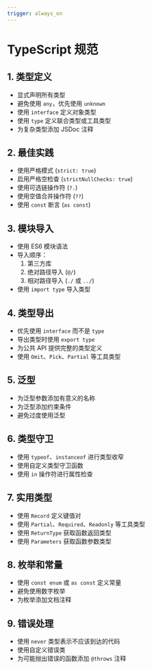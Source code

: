 ```yaml
---
trigger: always_on
---
```


# TypeScript 规范

## 1. 类型定义

- 显式声明所有类型
- 避免使用 `any`，优先使用 `unknown`
- 使用 `interface` 定义对象类型
- 使用 `type` 定义联合类型或工具类型
- 为复杂类型添加 JSDoc 注释

## 2. 最佳实践

- 使用严格模式 (`strict: true`)
- 启用严格空检查 (`strictNullChecks: true`)
- 使用可选链操作符 (`?.`)
- 使用空值合并操作符 (`??`)
- 使用 `const` 断言 (`as const`)

## 3. 模块导入

- 使用 ES6 模块语法
- 导入顺序：
  1. 第三方库
  2. 绝对路径导入 (`@/`)
  3. 相对路径导入 (`./` 或 `../`)
- 使用 `import type` 导入类型

## 4. 类型导出

- 优先使用 `interface` 而不是 `type`
- 导出类型时使用 `export type`
- 为公共 API 提供完整的类型定义
- 使用 `Omit`、`Pick`、`Partial` 等工具类型

## 5. 泛型

- 为泛型参数添加有意义的名称
- 为泛型添加约束条件
- 避免过度使用泛型

## 6. 类型守卫

- 使用 `typeof`、`instanceof` 进行类型收窄
- 使用自定义类型守卫函数
- 使用 `in` 操作符进行属性检查

## 7. 实用类型

- 使用 `Record` 定义键值对
- 使用 `Partial`、`Required`、`Readonly` 等工具类型
- 使用 `ReturnType` 获取函数返回类型
- 使用 `Parameters` 获取函数参数类型

## 8. 枚举和常量

- 使用 `const enum` 或 `as const` 定义常量
- 避免使用数字枚举
- 为枚举添加文档注释

## 9. 错误处理

- 使用 `never` 类型表示不应该到达的代码
- 使用自定义错误类
- 为可能抛出错误的函数添加 `@throws` 注释
